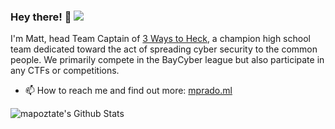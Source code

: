 ### Hey there! 👋          ![](https://komarev.com/ghpvc/?username=mapoztate)
I'm Matt, head Team Captain of [3 Ways to Heck](https://github.com/3-Ways-to-Heck), a champion high school team dedicated toward the act of spreading cyber security to the common people. We primarily compete in the BayCyber league but also participate in any CTFs or competitions. 
- 📫 How to reach me and find out more: [mprado.ml](http://www.mprado.ml/)
<img alt="mapoztate's Github Stats" src="https://github-readme-stats.vercel.app/api?username=mapoztate&show_icons=true&hide_border=false&theme=algolia&count_private=true" />

